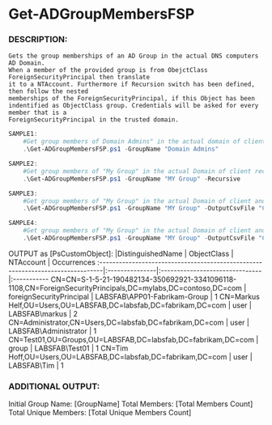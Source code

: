 # Get-ADGroupMembersFSP

### DESCRIPTION:
```
Gets the group memberships of an AD Group in the actual DNS computers AD Domain. 
When a member of the provided group is from ObejctClass ForeignSecurityPrincipal then translate
it to a NTAccount. Furthermore if Recursion switch has been defined, then follow the nested
memberships of the ForeignSecurityPrincipal, if this Object has been indentified as ObjectClass group. Credentials will be asked for every member that is a
ForeignSecurityPrincipal in the trusted domain.
```
```powershell
SAMPLE1:
    #Get group members of Domain Admins" in the actual domain of client
    .\Get-ADGroupMembersFSP.ps1 -GroupName "Domain Admins"

SAMPLE2:
    #Get group members of "My Group" in the actual Domain of client recursively 
    .\Get-ADGroupMembersFSP.ps1 -GroupName "MY Group" -Recursive

SAMPLE3:
    #Get group members of "My Group" in the actual Domain of client and export to CSV
    .\Get-ADGroupMembersFSP.ps1 -GroupName "MY Group" -OutputCsvFile "C:\path\to\output.csv"

SAMPLE4:
    #Get group members of "My Group" in the actual Domain of client and export to CSV with custom delimiter
    .\Get-ADGroupMembersFSP.ps1 -GroupName "MY Group" -OutputCsvFile "C:\path\to\output.csv" -CsvDelimiter ";"
```

OUTPUT as [PsCustomObject]:
|DistinguishedName                                                              | ObjectClass    | NTAccount | Occurrences
:-------------------------------------------------------------------------------|:---------------|:-------------------------------|:-----------
CN=CN=S-1-5-21-190482134-350692921-3341096118-1108,CN=ForeignSecurityPrincipals,DC=mylabs,DC=contoso,DC=com           | foreignSecurityPrincipal           | LABSFAB\APP01-Fabrikam-Group    | 1
CN=Markus Helf,OU=Users,OU=LABSFAB,DC=labsfab,DC=fabrikam,DC=com                 | user          | LABSFAB\markus | 2
CN=Administrator,CN=Users,DC=labsfab,DC=fabrikam,DC=com                | user          | LABSFAB\Administrator | 1
CN=Test01,OU=Groups,OU=LABSFAB,DC=labsfab,DC=fabrikam,DC=com | group | LABSFAB\Test01 | 1
CN=Tim Hoff,OU=Users,OU=LABSFAB,DC=labsfab,DC=fabrikam,DC=com             | user | LABSFAB\Tim | 1

### ADDITIONAL OUTPUT:
Initial Group Name: [GroupName]
Total Members: [Total Members Count]
Total Unique Members: [Total Unique Members Count]
